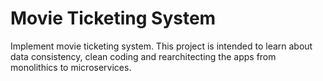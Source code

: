 # Movie Ticketing System

Implement movie ticketing system. This project is intended to learn about data consistency, clean coding and rearchitecting the apps from monolithics to microservices.
